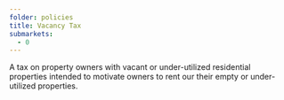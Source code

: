 ```yaml
---
folder: policies
title: Vacancy Tax
submarkets:
  - 0
---
```

A tax on property owners with vacant or under-utilized residential properties intended to motivate owners to rent our their empty or under-utilized properties.